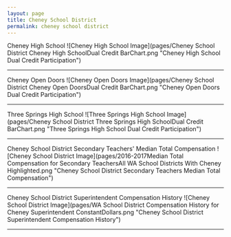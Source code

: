 ```yaml
---
layout: page
title: Cheney School District
permalink: cheney school district
---
```



Cheney High School
![Cheney High School Image](pages/Cheney School District Cheney High SchoolDual Credit BarChart.png "Cheney High School Dual Credit Participation")

___

Cheney Open Doors
![Cheney Open Doors Image](pages/Cheney School District Cheney Open DoorsDual Credit BarChart.png "Cheney Open Doors Dual Credit Participation")

___

Three Springs High School
![Three Springs High School Image](pages/Cheney School District Three Springs High SchoolDual Credit BarChart.png "Three Springs High School Dual Credit Participation")

___

Cheney School District Secondary Teachers' Median Total Compensation
![Cheney School District Image](pages/2016-2017Median Total Compensation for Secondary TeachersAll WA School Districts With Cheney Highlighted.png "Cheney School District Secondary Teachers Median Total Compensation")

___

Cheney School District Superintendent Compensation History
![Cheney School District Image](pages/WA School District Compensation History for Cheney Superintendent ConstantDollars.png "Cheney School District Superintendent Compensation History")

___


